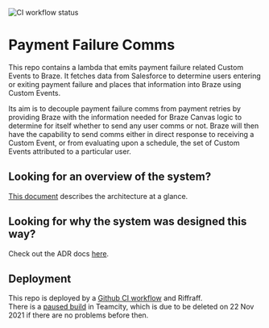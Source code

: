 ![CI workflow status](https://github.com/guardian/payment-failure-comms/actions/workflows/ci.yml/badge.svg)

# Payment Failure Comms

This repo contains a lambda that emits payment failure related Custom Events to Braze. It fetches data from Salesforce to determine users entering or exiting payment failure and places that information into Braze using Custom Events.

Its aim is to decouple payment failure comms from payment retries by providing Braze with the information needed for Braze Canvas logic to determine for itself whether to send any user comms or not. Braze will then have the capability to send comms either in direct response to receiving a Custom Event, or from evaluating upon a schedule, the set of Custom Events attributed to a particular user.

## Looking for an overview of the system?

[This document](https://docs.google.com/document/d/1it8R7ijGvAT79fcJmKTaBvo_ih4oJjCvCDO7EKh_R6Y/edit?usp=sharing) describes the architecture at a glance.

## Looking for why the system was designed this way?

Check out the ADR docs [here](https://drive.google.com/drive/folders/1UZ7_HDLACKOkOMos3j_7J4X0OJjwk97v?usp=sharing).

## Deployment

This repo is deployed by a [Github CI workflow](https://github.com/guardian/payment-failure-comms/blob/main/.github/workflows/ci.yml) and Riffraff.  
There is a [paused build](https://teamcity.gutools.co.uk/buildConfiguration/memsub_MembershipAdmin_Build?branch=%3Cdefault%3E&buildTypeTab=overview&mode=builds) in Teamcity, which is due to be deleted on 22 Nov 2021 if there are no problems before then.

